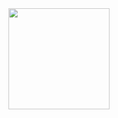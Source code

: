<div id="header" align="center">
  <img src="https://media.giphy.com/media/9GIE4bg4EV7UYFeP5B/giphy.gif" width="200"/>
</div>

<!--
**pkromkowski/pkromkowski** is a ✨ _special_ ✨ repository because its `README.md` (this file) appears on your GitHub profile.

Here are some ideas to get you started:

- 🔭 I’m currently working on ...
- 🌱 I’m currently learning ...
- 👯 I’m looking to collaborate on ...
- 🤔 I’m looking for help with ...
- 💬 Ask me about ...
- 📫 How to reach me: ...
- 😄 Pronouns: ...
- ⚡ Fun fact: ...
-->
